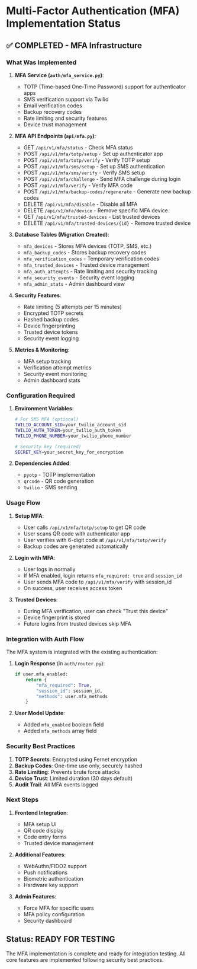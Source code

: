 # Multi-Factor Authentication (MFA) Implementation Status

## ✅ COMPLETED - MFA Infrastructure

### What Was Implemented

1. **MFA Service (`auth/mfa_service.py`)**:
   - TOTP (Time-based One-Time Password) support for authenticator apps
   - SMS verification support via Twilio
   - Email verification codes
   - Backup recovery codes
   - Rate limiting and security features
   - Device trust management

2. **MFA API Endpoints (`api/mfa.py`)**:
   - GET `/api/v1/mfa/status` - Check MFA status
   - POST `/api/v1/mfa/totp/setup` - Set up authenticator app
   - POST `/api/v1/mfa/totp/verify` - Verify TOTP setup
   - POST `/api/v1/mfa/sms/setup` - Set up SMS authentication
   - POST `/api/v1/mfa/sms/verify` - Verify SMS setup
   - POST `/api/v1/mfa/challenge` - Send MFA challenge during login
   - POST `/api/v1/mfa/verify` - Verify MFA code
   - POST `/api/v1/mfa/backup-codes/regenerate` - Generate new backup codes
   - DELETE `/api/v1/mfa/disable` - Disable all MFA
   - DELETE `/api/v1/mfa/device` - Remove specific MFA device
   - GET `/api/v1/mfa/trusted-devices` - List trusted devices
   - DELETE `/api/v1/mfa/trusted-devices/{id}` - Remove trusted device

3. **Database Tables (Migration Created)**:
   - `mfa_devices` - Stores MFA devices (TOTP, SMS, etc.)
   - `mfa_backup_codes` - Stores backup recovery codes
   - `mfa_verification_codes` - Temporary verification codes
   - `mfa_trusted_devices` - Trusted device management
   - `mfa_auth_attempts` - Rate limiting and security tracking
   - `mfa_security_events` - Security event logging
   - `mfa_admin_stats` - Admin dashboard view

4. **Security Features**:
   - Rate limiting (5 attempts per 15 minutes)
   - Encrypted TOTP secrets
   - Hashed backup codes
   - Device fingerprinting
   - Trusted device tokens
   - Security event logging

5. **Metrics & Monitoring**:
   - MFA setup tracking
   - Verification attempt metrics
   - Security event monitoring
   - Admin dashboard stats

### Configuration Required

1. **Environment Variables**:
   ```bash
   # For SMS MFA (optional)
   TWILIO_ACCOUNT_SID=your_twilio_account_sid
   TWILIO_AUTH_TOKEN=your_twilio_auth_token
   TWILIO_PHONE_NUMBER=your_twilio_phone_number
   
   # Security key (required)
   SECRET_KEY=your_secret_key_for_encryption
   ```

2. **Dependencies Added**:
   - `pyotp` - TOTP implementation
   - `qrcode` - QR code generation
   - `twilio` - SMS sending

### Usage Flow

1. **Setup MFA**:
   - User calls `/api/v1/mfa/totp/setup` to get QR code
   - User scans QR code with authenticator app
   - User verifies with 6-digit code at `/api/v1/mfa/totp/verify`
   - Backup codes are generated automatically

2. **Login with MFA**:
   - User logs in normally
   - If MFA enabled, login returns `mfa_required: true` and `session_id`
   - User sends MFA code to `/api/v1/mfa/verify` with session_id
   - On success, user receives access token

3. **Trusted Devices**:
   - During MFA verification, user can check "Trust this device"
   - Device fingerprint is stored
   - Future logins from trusted devices skip MFA

### Integration with Auth Flow

The MFA system is integrated with the existing authentication:

1. **Login Response** (in `auth/router.py`):
   ```python
   if user.mfa_enabled:
       return {
           "mfa_required": True,
           "session_id": session_id,
           "methods": user.mfa_methods
       }
   ```

2. **User Model Update**:
   - Added `mfa_enabled` boolean field
   - Added `mfa_methods` array field

### Security Best Practices

1. **TOTP Secrets**: Encrypted using Fernet encryption
2. **Backup Codes**: One-time use only, securely hashed
3. **Rate Limiting**: Prevents brute force attacks
4. **Device Trust**: Limited duration (30 days default)
5. **Audit Trail**: All MFA events logged

### Next Steps

1. **Frontend Integration**:
   - MFA setup UI
   - QR code display
   - Code entry forms
   - Trusted device management

2. **Additional Features**:
   - WebAuthn/FIDO2 support
   - Push notifications
   - Biometric authentication
   - Hardware key support

3. **Admin Features**:
   - Force MFA for specific users
   - MFA policy configuration
   - Security dashboard

## Status: READY FOR TESTING

The MFA implementation is complete and ready for integration testing. All core features are implemented following security best practices.